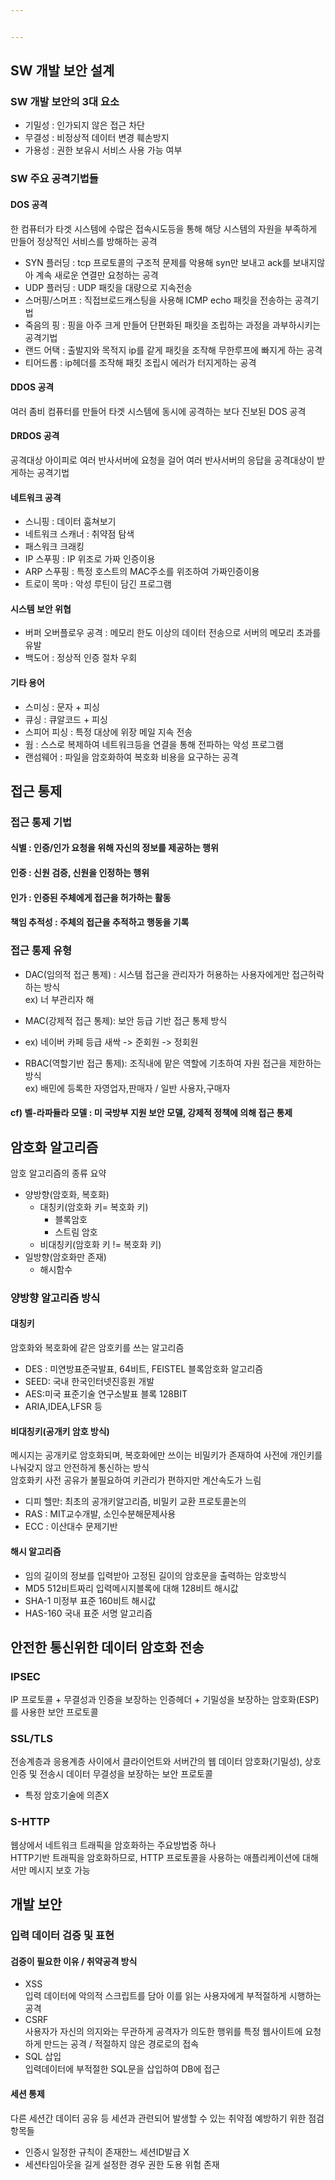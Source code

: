 ```yaml
---


---
```


<h2 id="sw-개발-보안-설계">SW 개발 보안 설계</h2>
<h3 id="sw-개발-보안의-3대-요소">SW 개발 보안의 3대 요소</h3>
<ul>
<li>기밀성 : 인가되지 않은 접근 차단</li>
<li>무결성 : 비정상적 데이터 변경 훼손방지</li>
<li>가용성 : 권한 보유시 서비스 사용 가능 여부</li>
</ul>
<h3 id="sw-주요-공격기법들">SW 주요 공격기법들</h3>
<h4 id="dos-공격">DOS 공격</h4>
<p>한 컴퓨터가 타겟 시스템에 수많은 접속시도등을 통해 해당 시스템의 자원을 부족하게 만들어 정상적인 서비스를 방해하는 공격</p>
<ul>
<li>SYN 플러딩 : tcp 프로토콜의 구조적 문제를 악용해 syn만 보내고 ack를 보내지않아 계속 새로운 연결만 요청하는 공격</li>
<li>UDP 플러딩 : UDP 패킷을 대량으로 지속전송</li>
<li>스머핑/스머프 : 직접브로드캐스팅을 사용해 ICMP echo 패킷을 전송하는 공격기법</li>
<li>죽음의 핑 : 핑을 아주 크게 만들어 단편화된 패킷을 조립하는 과정을 과부하시키는 공격기법</li>
<li>랜드 어택 : 출발지와 목적지 ip를 같게 패킷을 조작해 무한루프에 빠지게 하는 공격</li>
<li>티어드롭 : ip헤더를 조작해 패킷 조립시 에러가 터지게하는 공격</li>
</ul>
<h4 id="ddos-공격">DDOS 공격</h4>
<p>여러 좀비 컴퓨터를 만들어 타겟 시스템에 동시에 공격하는 보다 진보된 DOS 공격</p>
<h4 id="drdos-공격">DRDOS 공격</h4>
<p>공격대상 아이피로 여러 반사서버에 요청을 걸어 여러 반사서버의 응답을 공격대상이 받게하는 공격기법</p>
<h4 id="네트워크-공격">네트워크 공격</h4>
<ul>
<li>스니핑 : 데이터 훔쳐보기</li>
<li>네트워크 스캐너 : 취약점 탐색</li>
<li>패스워크 크래킹</li>
<li>IP 스푸핑 : IP 위조로 가짜 인증이용</li>
<li>ARP 스푸핑 : 특정 호스트의 MAC주소를 위조하여 가짜인증이용</li>
<li>트로이 목마 : 악성 루틴이 담긴 프로그램</li>
</ul>
<h4 id="시스템-보안-위협">시스템 보안 위협</h4>
<ul>
<li>버퍼 오버플로우 공격 : 메모리 한도 이상의 데이터 전송으로 서버의 메모리 초과를 유발</li>
<li>백도어 : 정상적 인증 절차 우회</li>
</ul>
<h4 id="기타-용어">기타 용어</h4>
<ul>
<li>스미싱 : 문자 + 피싱</li>
<li>큐싱 : 큐알코드 + 피싱</li>
<li>스피어 피싱 : 특정 대상에 위장 메일 지속 전송</li>
<li>웜 : 스스로 복제하여 네트워크등을 연결을 통해 전파하는 악성 프로그램</li>
<li>랜섬웨어 : 파일을 암호화하여 복호화 비용을 요구하는 공격</li>
</ul>
<h2 id="접근-통제">접근 통제</h2>
<h3 id="접근-통제-기법">접근 통제 기법</h3>
<h4 id="식별--인증인가-요청을-위해-자신의-정보를-제공하는-행위">식별 : 인증/인가 요청을 위해 자신의 정보를 제공하는 행위</h4>
<h4 id="인증--신원-검증-신원을-인정하는-행위">인증 : 신원 검증, 신원을 인정하는 행위</h4>
<h4 id="인가--인증된-주체에게-접근을-허가하는-활동">인가 : 인증된 주체에게 접근을 허가하는 활동</h4>
<h4 id="책임-추적성--주체의-접근을-추적하고-행동을-기록">책임 추적성 : 주체의 접근을 추적하고 행동을 기록</h4>
<h3 id="접근-통제-유형">접근 통제 유형</h3>
<ul>
<li>
<p>DAC(임의적 접근 통제) :  시스템 접근을 관리자가 허용하는 사용자에게만 접근허락하는 방식<br>
ex) 너 부관리자 해</p>
</li>
<li>
<p>MAC(강제적 접근 통제): 보안 등급 기반 접근 통제 방식</p>
</li>
<li>
<p>ex) 네이버 카페 등급 새싹 -&gt; 준회원 -&gt; 정회원</p>
</li>
<li>
<p>RBAC(역할기반 접근 통제): 조직내에 맡은 역할에 기초하여 자원 접근을 제한하는 방식<br>
ex) 배민에 등록한 자영업자,판매자 / 일반 사용자,구매자</p>
</li>
</ul>
<h4 id="cf-벨-라파듈라-모델--미-국방부-지원-보안-모델-강제적-정책에-의해-접근-통제">cf) 벨-라파듈라 모델 : 미 국방부 지원 보안 모델, 강제적 정책에 의해 접근 통제</h4>
<h2 id="암호화-알고리즘">암호화 알고리즘</h2>
<p>암호 알고리즘의 종류 요약</p>
<ul>
<li>양방향(암호화, 복호화)
<ul>
<li>대칭키(암호화 키= 복호화 키)
<ul>
<li>블록암호</li>
<li>스트림 암호</li>
</ul>
</li>
<li>비대칭키(암호화 키 != 복호화 키)</li>
</ul>
</li>
<li>일방향(암호화만 존재)
<ul>
<li>해시함수</li>
</ul>
</li>
</ul>
<h3 id="양방향-알고리즘-방식">양방향 알고리즘 방식</h3>
<h4 id="대칭키">대칭키</h4>
<p>암호화와 복호화에 같은 암호키를 쓰는 알고리즘</p>
<ul>
<li>DES : 미연방표준국발표, 64비트, FEISTEL 블록암호화 알고리즘</li>
<li>SEED: 국내 한국인터넷진흥원 개발</li>
<li>AES:미국 표준기술 연구소발표 블록 128BIT</li>
<li>ARIA,IDEA,LFSR 등</li>
</ul>
<h4 id="비대칭키공개키-암호-방식">비대칭키(공개키 암호 방식)</h4>
<p>메시지는 공개키로 암호화되며, 복호화에만 쓰이는 비밀키가 존재하여 사전에 개인키를 나눠갖지 않고 안전하게 통신하는 방식<br>
암호화키 사전 공유가 불필요하여 키관리가 편하지만 계산속도가 느림</p>
<ul>
<li>디피 헬만: 최초의 공개키알고리즘, 비밀키 교환 프로토콜논의</li>
<li>RAS : MIT교수개발, 소인수분해문제사용</li>
<li>ECC : 이산대수 문제기반</li>
</ul>
<h4 id="해시-알고리즘">해시 알고리즘</h4>
<ul>
<li>임의 길이의 정보를 입력받아 고정된 길이의 암호문을 출력하는 암호방식</li>
<li>MD5 512비트짜리 입력메시지블록에 대해 128비트 해시값</li>
<li>SHA-1 미정부 표준 160비트 해시값</li>
<li>HAS-160 국내 표준 서명 알고리즘</li>
</ul>
<h2 id="안전한-통신위한-데이터-암호화-전송">안전한 통신위한 데이터 암호화 전송</h2>
<h3 id="ipsec">IPSEC</h3>
<p>IP 프로토콜 + 무결성과 인증을 보장하는 인증헤더 + 기밀성을 보장하는 암호화(ESP)를 사용한 보안 프로토콜</p>
<h3 id="ssltls">SSL/TLS</h3>
<p>전송계층과 응용계층 사이에서 클라이언트와 서버간의 웹 데이터 암호화(기밀성), 상호인증 및 전송시 데이터 무결성을 보장하는 보안 프로토콜</p>
<ul>
<li>특정 암호기술에 의존X</li>
</ul>
<h3 id="s-http">S-HTTP</h3>
<p>웹상에서 네트워크 트래픽을 암호화하는 주요방법중 하나<br>
HTTP기반 트래픽을 암호화하므로, HTTP 프로토콜을 사용하는 애플리케이션에 대해서만 메시지 보호 가능</p>
<h2 id="개발-보안">개발 보안</h2>
<h3 id="입력-데이터-검증-및-표현">입력 데이터 검증 및 표현</h3>
<h4 id="검증이-필요한-이유--취약공격-방식">검증이 필요한 이유 / 취약공격 방식</h4>
<ul>
<li>XSS<br>
입력 데이터에 악의적 스크립트를 담아 이를 읽는 사용자에게 부적절하게 시행하는 공격</li>
<li>CSRF<br>
사용자가 자신의 의지와는 무관하게 공격자가 의도한 행위를 특정 웹사이트에 요청하게 만드는 공격 / 적절하지 않은 경로로의 접속</li>
<li>SQL 삽입<br>
입력데이터에 부적절한 SQL문을 삽입하여 DB에 접근</li>
</ul>
<h4 id="세션-통제">세션 통제</h4>
<p>다른 세션간 데이터 공유 등 세션과 관련되어 발생할 수 있는 취약점 예방하기 위한 점검 항목들</p>
<ul>
<li>인증시 일정한 규칙이 존재한느 세션ID발급 X</li>
<li>세션타임아웃을 길게 설정한 경우 권한 도용 위험 존재</li>
</ul>

